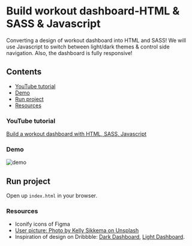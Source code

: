 # Build workout dashboard-HTML & SASS & Javascript

Converting a design of workout dashboard into HTML and SASS! We will use Javascript to switch between light/dark themes & control side navigation. Also, the dashboard is fully responsive!

## Contents

- [YouTube tutorial](#YouTube-tutorial)
- [Demo](#Demo)
- [Run project](#Run-project)
- [Resources](#Resources)

### YouTube tutorial

[Build a workout dashboard with HTML, SASS, Javascript]()

### Demo

![demo](demo.gif)

## Run project

Open up `index.html` in your browser.

### Resources

- Iconify icons of Figma
- [User picture: Photo by Kelly Sikkema on Unsplash](https://unsplash.com/photos/w45roKo6QYw)
- Inspiration of design on Dribbble: [Dark Dashboard](https://dribbble.com/shots/7183165-Dark-Dashboard), [Light Dashboard](https://dribbble.com/shots/7183367-Dashboard).
